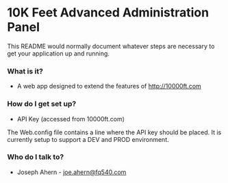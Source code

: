 # 10K Feet Advanced Administration Panel #

This README would normally document whatever steps are necessary to get your application up and running.

### What is it? ###

* A web app designed to extend the features of http://10000ft.com 

### How do I get set up? ###

* API Key (accessed from 10000ft.com)

The Web.config file contains a line where the API key should be placed. It is currently setup to support a DEV and PROD environment.

### Who do I talk to? ###

* Joseph Ahern - joe.ahern@fq540.com